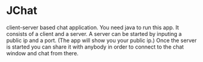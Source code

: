 # JChat

client-server based chat application. You need java to run this app. It consists of a client and a server. A server can be started by inputing a public ip and a port. (The app will show you your public ip.) Once the server is started you can share it with anybody in order to connect to the chat window and chat from there.

